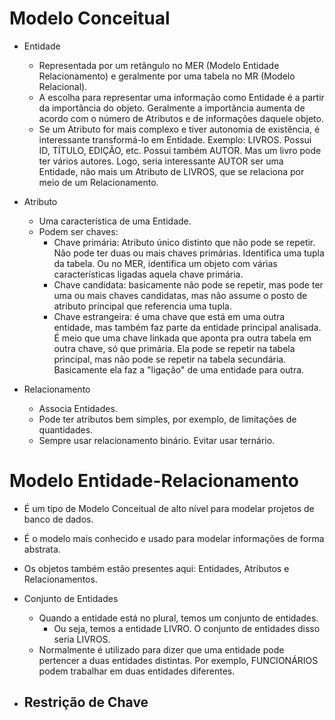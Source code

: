 # Modelo Conceitual

- Entidade
    - Representada por um retângulo no MER (Modelo Entidade Relacionamento) e geralmente por uma tabela no MR (Modelo Relacional).
    - A escolha para representar uma informação como Entidade é a partir da importância do objeto. Geralmente a importãncia aumenta de acordo com o número de Atributos e de informações daquele objeto.
    - Se um Atributo for mais complexo e tiver autonomia de existência, é interessante transformá-lo em Entidade.
        Exemplo: LIVROS. Possui ID, TÍTULO, EDIÇÃO, etc.  Possui também AUTOR. Mas um livro pode ter vários autores. Logo, seria interessante AUTOR ser uma Entidade, não mais um Atributo de LIVROS, que se relaciona por meio de um Relacionamento.

- Atributo
    - Uma característica de uma Entidade.
    - Podem ser chaves:
        - Chave primária: Atributo único distinto que não pode se repetir. Não pode ter duas ou mais chaves primárias. Identifica uma tupla da tabela. Ou no MER, identifica um objeto com várias características ligadas aquela chave primária.
        - Chave candidata: basicamente não pode se repetir, mas pode ter uma ou mais chaves candidatas, mas não assume o posto de atributo principal que referencia  uma tupla.
        - Chave estrangeira: é uma chave que está em uma outra entidade, mas também faz parte da entidade principal analisada. É meio que uma chave linkada que aponta pra outra tabela em outra chave, só que primária. Ela pode se repetir na tabela principal, mas não pode se repetir na tabela secundária. Basicamente ela faz a "ligação" de uma entidade para outra.

- Relacionamento
    - Associa Entidades.
    - Pode ter atributos bem simples, por exemplo, de limitações de quantidades.
    - Sempre usar relacionamento binário. Evitar usar ternário.

# Modelo Entidade-Relacionamento

- É um tipo de Modelo Conceitual de alto nível para modelar projetos de banco de dados.
- É o modelo mais conhecido e usado para modelar informações de forma abstrata.
- Os objetos também estão presentes aqui: Entidades, Atributos e Relacionamentos.

- Conjunto de Entidades
    - Quando a entidade está no plural, temos um conjunto de entidades. 
        - Ou seja, temos a entidade LIVRO. O conjunto de entidades disso seria LIVROS.
    - Normalmente é utilizado para dizer que uma entidade pode pertencer a duas entidades distintas. Por exemplo, FUNCIONÁRIOS podem trabalhar em duas entidades diferentes.

- Restrição de Chave
    - 